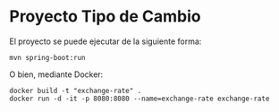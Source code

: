 # Proyecto Tipo de Cambio

El proyecto se puede ejecutar de la siguiente forma:

```
mvn spring-boot:run
```

O bien, mediante Docker:

```
docker build -t "exchange-rate" .
docker run -d -it -p 8080:8080 --name=exchange-rate exchange-rate
```


